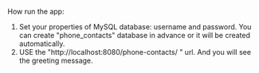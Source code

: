    How run the app:
1. Set your properties of MySQL database: username and password. You can create "phone_contacts" database in advance or it will be created automatically.
2. USE the "http://localhost:8080/phone-contacts/ " url. And you will see the greeting message.